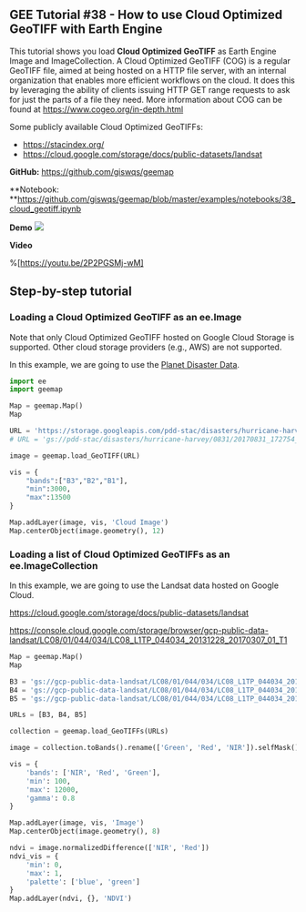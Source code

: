 ## GEE Tutorial #38 - How to use Cloud Optimized GeoTIFF with Earth Engine

This tutorial shows you load **Cloud Optimized GeoTIFF** as Earth Engine Image and ImageCollection. A Cloud Optimized GeoTIFF (COG) is a regular GeoTIFF file, aimed at being hosted on a HTTP file server, with an internal organization that enables more efficient workflows on the cloud. It does this by leveraging the ability of clients issuing HTTP GET range requests to ask for just the parts of a file they need. More information about COG can be found at <https://www.cogeo.org/in-depth.html>

Some publicly available Cloud Optimized GeoTIFFs:

* https://stacindex.org/
* https://cloud.google.com/storage/docs/public-datasets/landsat

**GitHub:** https://github.com/giswqs/geemap

**Notebook: **https://github.com/giswqs/geemap/blob/master/examples/notebooks/38_cloud_geotiff.ipynb

**Demo**
![](https://i.imgur.com/z2mfrrZ.gif)

**Video**

%[https://youtu.be/2P2PGSMj-wM]

## Step-by-step tutorial

### Loading a Cloud Optimized GeoTIFF as an ee.Image

Note that only Cloud Optimized GeoTIFF hosted on Google Cloud Storage is supported. Other cloud storage providers (e.g., AWS) are not supported.

In this example, we are going to use the [Planet Disaster Data](https://stacindex.org/catalogs/planet-disaster-data#/?t=catalogs).


```python
import ee
import geemap
```


```python
Map = geemap.Map()
Map
```


```python
URL = 'https://storage.googleapis.com/pdd-stac/disasters/hurricane-harvey/0831/20170831_172754_101c_3B_AnalyticMS.tif'
# URL = 'gs://pdd-stac/disasters/hurricane-harvey/0831/20170831_172754_101c_3B_AnalyticMS.tif'
```


```python
image = geemap.load_GeoTIFF(URL)
```


```python
vis = {
    "bands":["B3","B2","B1"],
    "min":3000,
    "max":13500
}

Map.addLayer(image, vis, 'Cloud Image')
Map.centerObject(image.geometry(), 12)
```

### Loading a list of Cloud Optimized GeoTIFFs as an ee.ImageCollection

In this example, we are going to use the Landsat data hosted on Google Cloud. 

https://cloud.google.com/storage/docs/public-datasets/landsat

https://console.cloud.google.com/storage/browser/gcp-public-data-landsat/LC08/01/044/034/LC08_L1TP_044034_20131228_20170307_01_T1


```python
Map = geemap.Map()
Map
```


```python
B3 = 'gs://gcp-public-data-landsat/LC08/01/044/034/LC08_L1TP_044034_20131228_20170307_01_T1/LC08_L1TP_044034_20131228_20170307_01_T1_B3.TIF'
B4 = 'gs://gcp-public-data-landsat/LC08/01/044/034/LC08_L1TP_044034_20131228_20170307_01_T1/LC08_L1TP_044034_20131228_20170307_01_T1_B4.TIF'
B5 = 'gs://gcp-public-data-landsat/LC08/01/044/034/LC08_L1TP_044034_20131228_20170307_01_T1/LC08_L1TP_044034_20131228_20170307_01_T1_B5.TIF'
```


```python
URLs = [B3, B4, B5]
```


```python
collection = geemap.load_GeoTIFFs(URLs)
```


```python
image = collection.toBands().rename(['Green', 'Red', 'NIR']).selfMask()
```


```python
vis = {
    'bands': ['NIR', 'Red', 'Green'],
    'min': 100,
    'max': 12000,
    'gamma': 0.8
}

Map.addLayer(image, vis, 'Image')
Map.centerObject(image.geometry(), 8)
```


```python
ndvi = image.normalizedDifference(['NIR', 'Red'])
ndvi_vis = {
    'min': 0, 
    'max': 1, 
    'palette': ['blue', 'green']
}
Map.addLayer(ndvi, {}, 'NDVI')
```